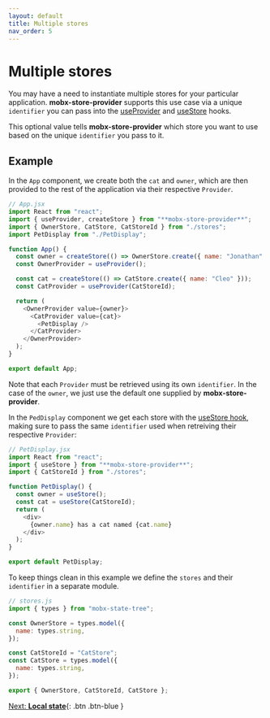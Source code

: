 ```yaml
---
layout: default
title: Multiple stores
nav_order: 5
---
```


# Multiple stores

You may have a need to instantiate multiple stores for your particular application. **mobx-store-provider** supports this use case via a unique `identifier` you can pass into the [useProvider](/api/useProvider) and [useStore](/api/useStore) hooks.

This optional value tells **mobx-store-provider** which store you want to use based on the unique `identifier` you pass to it.

## Example

In the `App` component, we create both the `cat` and `owner`, which are then provided to the rest of the application via their respective `Provider`.

```javascript
// App.jsx
import React from "react";
import { useProvider, createStore } from "**mobx-store-provider**";
import { OwnerStore, CatStore, CatStoreId } from "./stores";
import PetDisplay from "./PetDisplay";

function App() {
  const owner = createStore(() => OwnerStore.create({ name: "Jonathan" }));
  const OwnerProvider = useProvider();

  const cat = createStore(() => CatStore.create({ name: "Cleo" }));
  const CatProvider = useProvider(CatStoreId);

  return (
    <OwnerProvider value={owner}>
      <CatProvider value={cat}>
        <PetDisplay />
      </CatProvider>
    </OwnerProvider>
  );
}

export default App;
```

Note that each `Provider` must be retrieved using its own `identifier`. In the case of the `owner`, we just use the default one supplied by **mobx-store-provider**.

In the `PedDisplay` component we get each store with the [useStore hook](/api/useStore), making sure to pass the same `identifier` used when retreiving their respective `Provider`:

```javascript
// PetDisplay.jsx
import React from "react";
import { useStore } from "**mobx-store-provider**";
import { CatStoreId } from "./stores";

function PetDisplay() {
  const owner = useStore();
  const cat = useStore(CatStoreId);
  return (
    <div>
      {owner.name} has a cat named {cat.name}
    </div>
  );
}

export default PetDisplay;
```

To keep things clean in this example we define the `stores` and their `identifier` in a separate module.

```javascript
// stores.js
import { types } from "mobx-state-tree";

const OwnerStore = types.model({
  name: types.string,
});

const CatStoreId = "CatStore";
const CatStore = types.model({
  name: types.string,
});

export { OwnerStore, CatStoreId, CatStore };
```

[Next: **Local state**](/local-state){: .btn .btn-blue }
